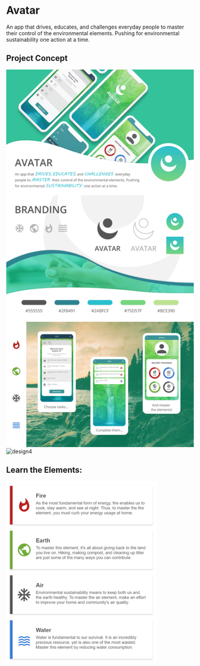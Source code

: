 # Avatar
An app that drives, educates, and challenges everyday people to master their control of the environmental elements. Pushing for environmental sustainability one action at a time.

## Project Concept

![design1](design/presentation/design1.jpg)
![design2](design/presentation/design2.jpg)
![design3](/design/presentation/design3.jpg)
![design4](design/presentation/design4.jpg)


## Learn the Elements:

<img src="design/presentation/element-list.png" alt="element list" width="80%" align="center" />
